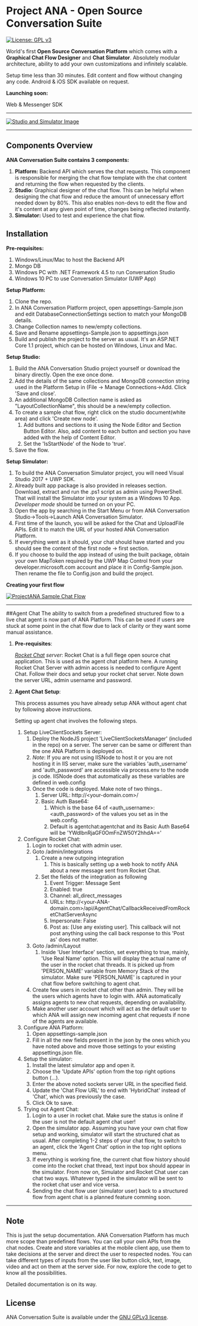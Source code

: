 # Project ANA - Open Source Conversation Suite

[![License: GPL v3](https://img.shields.io/badge/License-GPL%20v3-blue.svg)](http://www.gnu.org/licenses/gpl-3.0)

World's first **Open Source Conversation Platform** which comes with a **Graphical Chat Flow Designer** and **Chat Simulator**. Absolutely modular architecture, ability to add your own customizations and infinitely scalable. 

Setup time less than 30 minutes. Edit content and flow without changing any code.
Android & iOS SDK available on request. 

**Launching soon:**
 
Web & Messenger SDK

----------

[![Studio and Simulator Image](https://s3-ap-southeast-1.amazonaws.com/nfcontent-cdn/public-assets/github/ProjectANA/ANA-Studio-Simulator.jpg)](https://s3-ap-southeast-1.amazonaws.com/nfcontent-cdn/public-assets/github/ProjectANA/ANA-Studio-Simulator.jpg)

----------



## Components Overview

**ANA Conversation Suite contains 3 components:**

1.  **Platform:** Backend API which serves the chat requests. This component is responsible for merging the chat flow template with the chat content and returning the flow when requested by the clients.
2.  **Studio:** Graphical designer of the chat flow. This can be helpful when designing the chat flow and reduce the amount of unnecessary effort needed down by 80%. This also enables non-devs to edit the flow and it's content at any given point of time, changes being reflected instantly.
3.  **Simulator:** Used to test and experience the chat flow.

## Installation

**Pre-requisites:**

1.  Windows/Linux/Mac to host the Backend API
2.  Mongo DB
3.  Windows PC with .NET Framework 4.5 to run Conversation Studio
4.  Windows 10 PC to use Conversation Simulator (UWP App)

**Setup Platform:**

1.  Clone the repo.
2.  In ANA Conversation Platform project, open appsettings-Sample.json and edit DatabaseConnectionSettings section to match your MongoDB details.
3.  Change Collection names to new/empty collections.
4.  Save and Rename appsettings-Sample.json to appsettings.json
4.  Build and publish the project to the server as usual. It's an ASP.NET Core 1.1 project, which can be hosted on Windows, Linux and Mac.

**Setup Studio:**

1.  Build the ANA Conversation Studio project yourself or download the binary directly. Open the exe once done.
2.  Add the details of the same collections and MongoDB connection string used in the Platform Setup in (File -> Manage Connections->Add. Click 'Save and close'.
3.  An additional MongoDB Collection name is asked as "LayoutCollectionName", this should be a new/empty collection.
3.  To create a sample chat flow, right click on the studio document(white area) and click 'Create new node'.
    1.  Add buttons and sections to it using the Node Editor and Section Button Editor. Also, add content to each button and section you have added with the help of Content Editor.
    2.  Set the 'IsStartNode' of the Node to 'true'.
3.  Save the flow.

**Setup Simulator:**

1.  To build the ANA Conversation Simulator project, you will need Visual Studio 2017 + UWP SDK.
2.  Already built app package is also provided in releases section. Download, extract and run the .ps1 script as admin using PowerShell. That will install the Simulator into your system as a Windows 10 App. *Developer mode* should be turned on on your PC.
3.  Open the app by searching in the Start Menu or from ANA Conversation Studio->Tools->Launch ANA Conversation Simulator.
4.  First time of the launch, you will be asked for the Chat and UploadFile APIs. Edit it to match the URL of your hosted ANA Conversation Platform.
5.  If everything went as it should, your chat should have started and you should see the content of the first node -> first section.
6.  If you choose to build the app instead of using the built package, obtain your own MapToken required by the UWP Map Control from your developer.microsoft.com account and place it in Config-Sample.json. Then rename the file to Config.json and build the project.

**Creating your first flow**

[![ProjectANA Sample Chat Flow](https://s3-ap-southeast-1.amazonaws.com/nfcontent-cdn/public-assets/github/ProjectANA/ProjectANA-Sample-Chat-Flow.gif)](https://s3-ap-southeast-1.amazonaws.com/nfcontent-cdn/public-assets/github/ProjectANA/ProjectANA-Sample-Chat-Flow.gif)

----------

##Agent Chat
The ability to switch from a predefined structured flow to a live chat agent is now part of ANA Platform. This can be used if users are stuck at some point in the chat flow due to lack of clarity or they want some manual assistance.

1. **Pre-requisites**:
 
	*[Rocket Chat](https://rocket.chat/) server*: Rocket Chat is a full flege open source chat application. This is used as the agent chat platform here. A running Rocket Chat Server with admin access is needed to configure Agent Chat. Follow their docs and setup your rocket chat server. Note down the server URL, admin username and password.

2. **Agent Chat Setup**:
 
	This process assumes you have already setup ANA without agent chat by following above instructions.

	Setting up agent chat involves the following steps.
 
	1. Setup LiveClientSockets Server:
		1. Deploy the NodeJS project 'LiveClientSocketsManager' (included in the repo) on a server. The server can be same or different than the one ANA Platform is deployed on. 
		2. *Note*: If you are not using IISNode to host it or you are not hosting it in IIS server, make sure the variables 'auth_username' and 'auth_password' are accessible via process.env to the node js code. IISNode does that automatically as these variables are defined in web.config
		3. Once the code is deployed. Make note of two things..
			1. Server URL: http://<your-domain.com>/
			1. Basic Auth Base64:
				1. Which is the base 64 of <auth_username>:<auth_password> of the values you set as in the web.config.
				1. Default is agentchat:agentchat and its Basic Auth Base64 will be 'YWdlbnRjaGF0OmFnZW50Y2hhdA=='
	2. Configure Rocket Chat:
		1. Login to rocket chat with admin user.
		2. Goto /admin/integrations
			1. Create a new outgoing integration
				1. This is basically setting up a web hook to notify ANA about a new message sent from Rocket Chat.
			2. Set the fields of the integration as following
				1. Event Trigger: Message Sent
				2. Enabled: true
				3. Channel: all_direct_messages
				4. URLs: http://<your-ANA-domain.com>/api/AgentChat/CallbackReceivedFromRocketChatServerAsync
				5. Impersonate: False
				6. Post as: [Use any existing user]. This callback will not post anything using the call back response to this 'Post as' does not matter.
		3. Goto /admin/Layout
			1. Inside 'User Interface' section, set everything to true, mainly, 'Use Real Name' option. This will display the actual name of the user in the rocket chat threads. It is picked up from 'PERSON_NAME' variable from Memory Stack of the simulator. Make sure 'PERSON_NAME' is captured in your chat flow before switching to agent chat.
		4. Create few users in rocket chat other than admin. They will be the users which agents have to login with. ANA automatically assigns agents to new chat requests, depending on availability.
		5. Make another user account which will act as the default user to which ANA will assign new incoming agent chat requests if none of the agents are available.
	3. Configure ANA Platform:
		1. Open appsettings-sample.json
		2. Fill in all the new fields present in the json by the ones which you have noted above and move those settings to your existing appsettings.json file.
	4. Setup the simulator:
		1. Install the latest simulator app and open it.
		2. Choose the 'Update APIs' option from the top right options button (…).
		3. Enter the above noted sockets server URL in the specified field.
		4. Update the 'Chat Flow URL' to end with 'HybridChat' instead of 'Chat', which was previously the case.
		4. Click Ok to save.
	5. Trying out Agent Chat:
		1. Login to a user in rocket chat. Make sure the status is online if the user is not the default agent chat user!
		2. Open the simulator app. Assuming you have your own chat flow setup and working, simulator will start the structured chat as usual. After completing 1-2 steps of your chat flow, to switch to an agent, click the 'Agent Chat' option in the top right options menu. 
		3. If everything is working fine, the current chat flow history should come into the rocket chat thread, text input box should appear in the simulator. From now on, Simulator and Rocket Chat user can chat two ways. Whatever typed in the simulator will be sent to the rocket chat user and vice versa. 
		4. Sending the chat flow user (simulator user) back to a structured flow from agent chat is a planned feature comming soon.

----------

## Note

This is just the setup documentation. ANA Conversation Platform has much more scope than predefined flows. You can call your own APIs from the chat nodes. Create and store variables at the mobile client app, use them to take
decisions at the server and direct the user to respected nodes. You can take different types of inputs from the user like button click, text, image, video and act on them at the server side. For now, explore the code to get to know all the possibilities.

Detailed documentation is on its way.

## License

ANA Conversation Suite is available under the [GNU GPLv3 license](https://www.gnu.org/licenses/gpl-3.0.en.html).

